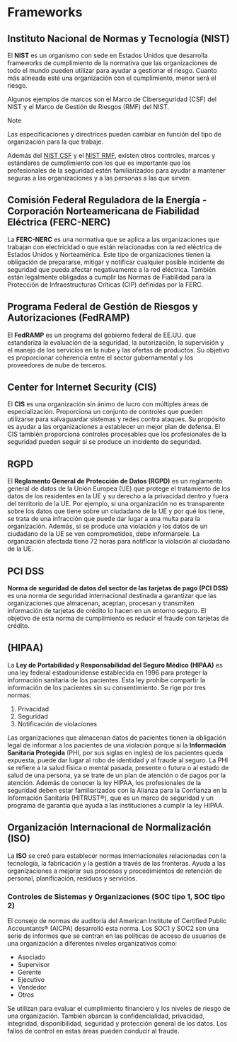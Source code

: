 # Frameworks

## Instituto Nacional de Normas y Tecnología (NIST)

El **NIST** es un organismo con sede en Estados Unidos que desarrolla frameworks
de cumplimiento de la normativa que las organizaciones de todo el mundo pueden
utilizar para ayudar a gestionar el riesgo. Cuanto más alineada esté una
organización con el cumplimiento, menor será el riesgo.

Algunos ejemplos de marcos son el Marco de Ciberseguridad (CSF) del NIST y el
Marco de Gestión de Riesgos (RMF) del NIST.

> [!NOTE]
>
> Las especificaciones y directrices pueden cambiar en función del tipo de
> organización para la que trabaje.

Además del [NIST CSF](https://www.nist.gov/cyberframework) y el
[NIST RMF](https://csrc.nist.gov/projects/risk-management/about-rmf), existen
otros controles, marcos y estándares de cumplimiento con los que es importante
que los profesionales de la seguridad estén familiarizados para ayudar a
mantener seguras a las organizaciones y a las personas a las que sirven.

## Comisión Federal Reguladora de la Energía - Corporación Norteamericana de Fiabilidad Eléctrica (FERC-NERC)

La **FERC-NERC** es una normativa que se aplica a las organizaciones que
trabajan con electricidad o que están relacionadas con la red eléctrica de
Estados Unidos y Norteamérica. Este tipo de organizaciones tienen la obligación
de prepararse, mitigar y notificar cualquier posible incidente de seguridad que
pueda afectar negativamente a la red eléctrica. También están legalmente
obligadas a cumplir las Normas de Fiabilidad para la Protección de
Infraestructuras Críticas (CIP) definidas por la FERC.

## Programa Federal de Gestión de Riesgos y Autorizaciones (FedRAMP)

El **FedRAMP** es un programa del gobierno federal de EE.UU. que estandariza la
evaluación de la seguridad, la autorización, la supervisión y el manejo de los
servicios en la nube y las ofertas de productos. Su objetivo es proporcionar
coherencia entre el sector gubernamental y los proveedores de nube de terceros.

## Center for Internet Security (CIS)

El **CIS** es una organización sin ánimo de lucro con múltiples áreas de
especialización. Proporciona un conjunto de controles que pueden utilizarse para
salvaguardar sistemas y redes contra ataques. Su propósito es ayudar a las
organizaciones a establecer un mejor plan de defensa. El CIS también proporciona
controles procesables que los profesionales de la seguridad pueden seguir si se
produce un incidente de seguridad.

## RGPD

El **Reglamento General de Protección de Datos (RGPD)** es un reglamento general
de datos de la Unión Europea (UE) que protege el tratamiento de los datos de los
residentes en la UE y su derecho a la privacidad dentro y fuera del territorio
de la UE. Por ejemplo, si una organización no es transparente sobre los datos
que tiene sobre un ciudadano de la UE y por qué los tiene, se trata de una
infracción que puede dar lugar a una multa para la organización. Además, si se
produce una violación y los datos de un ciudadano de la UE se ven comprometidos,
debe informársele. La organización afectada tiene 72 horas para notificar la
violación al ciudadano de la UE.

## PCI DSS

**Norma de seguridad de datos del sector de las tarjetas de pago (PCI DSS)** es
una norma de seguridad internacional destinada a garantizar que las
organizaciones que almacenan, aceptan, procesan y transmiten información de
tarjetas de crédito lo hacen en un entorno seguro. El objetivo de esta norma de
cumplimiento es reducir el fraude con tarjetas de crédito.

## (HIPAA)

La **Ley de Portabilidad y Responsabilidad del Seguro Médico (HIPAA)** es una
ley federal estadounidense establecida en 1996 para proteger la información
sanitaria de los pacientes. Esta ley prohíbe compartir la información de los
pacientes sin su consentimiento. Se rige por tres normas:

1. Privacidad
2. Seguridad
3. Notificación de violaciones

Las organizaciones que almacenan datos de pacientes tienen la obligación legal
de informar a los pacientes de una violación porque si la **Información
Sanitaria Protegida** (PHI, por sus siglas en inglés) de los pacientes queda
expuesta, puede dar lugar al robo de identidad y al fraude al seguro. La PHI se
refiere a la salud física o mental pasada, presente o futura o al estado de
salud de una persona, ya se trate de un plan de atención o de pagos por la
atención. Además de conocer la ley HIPAA, los profesionales de la seguridad
deben estar familiarizados con la Alianza para la Confianza en la Información
Sanitaria (HITRUST®), que es un marco de seguridad y un programa de garantía
que ayuda a las instituciones a cumplir la ley HIPAA.

## Organización Internacional de Normalización (ISO)

La **ISO** se creó para establecer normas internacionales relacionadas con la
tecnología, la fabricación y la gestión a través de las fronteras. Ayuda a las
organizaciones a mejorar sus procesos y procedimientos de retención de personal,
planificación, residuos y servicios.

### Controles de Sistemas y Organizaciones (SOC tipo 1, SOC tipo 2)

El consejo de normas de auditoría del American Institute of Certified Public
Accountants® (AICPA) desarrolló esta norma. Los SOC1 y SOC2 son una serie de
informes que se centran en las políticas de acceso de usuarios de una
organización a diferentes niveles organizativos como:

- Asociado
- Supervisor
- Gerente
- Ejecutivo
- Vendedor
- Otros

Se utilizan para evaluar el cumplimiento financiero y los niveles de riesgo de
una organización. También abarcan la confidencialidad, privacidad, integridad,
disponibilidad, seguridad y protección general de los datos. Los fallos de
control en estas áreas pueden conducir al fraude.

